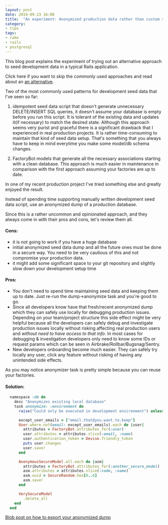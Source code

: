 ```yaml
---
layout: post
date: 2019-09-23 16:00
title:  "An experiment: Anonymized production data rather than custom seed data script"
category:
- tips
tags:
- rake
- rails
- postgresql
---
```


This blog post explains the experiment of trying out an alternative approach to seed development data in a typical Rails application.

Click here if you want to skip the commonly used approaches and read about an [an alternative](http://sovereign.zone/tips/anonymized-production-data-rather-than-custom-seed-data-script.html#solution).

Two of the most commonly used patterns for development seed data that I've seen so far:

1) idempotent seed data script that doesn't generate unnecessary DELETE/INSERT SQL  queries, it doesn't assume your database is empty before you run this script. It is tolerant of the existing data and updates it(if necessary) to match the desired state.
Although this approach seems very purist and graceful there is a significant drawback that I experienced in real production projects. It is rather time-consuming to maintain that kind of seed data setup. That's something that you always have to keep in mind everytime you make some model/db schema changes.

2) FactoryBot models that generate all the necessary associations starting with a clean database.
This approach is much easier in maintenance in comparison with the first approach assuming your factories are up to date.

In one of my recent production project I've tried something else and greatly enjoyed the result.

Instead of spending time supporting manually written development seed data script, use an anonymized dump of a production database.

Since this is a rather uncommon and opinionated approach, and they always come in with their pros and cons, let's review them all.

<!--more-->

#### Cons:

* it is not going to work if you have a huge database
* initial anonymized seed data dump and all the future ones must be done in a secure way. You need to be very cautious of this and not compromise your production data.
* it might add some significant space to your git repository and slightly slow down your development setup time

#### Pros:

  * You don't need to spend time maintaining seed data and keeping them up to date. Just re-run the dump->anonymize task and you're good to go.
  * Since all developers know have that fresh/recent anonymized dump which they can safely use locally for debugging production issues. Depending on your team/project structure this side effect might be very helpful because all the developers can safely debug and investigate production issues locally without risking affecting real production users and *without need to have access to that info*. In most cases for debugging & investigation developers only need to know some IDs or request params which can be seen in Airbrake/Rollbar/Bugsnag/Sentry.
  * New developers onboarding become much easier. They can safely try locally any user, click any feature without risking of having any unintended side effects.

As you may notice anonymizer task is pretty simple because you can reuse your factories.

#### Solution:

```ruby
  namespace :db do
    desc "Anonymizes existing local database"
    task anonymize: :environment do
      raise("Could only be executed in development environment") unless Rails.env.development?

      except_user_emails = ["email.that@you.want.to.keep"]
      User.where.not(email: except_user_emails).each do |user|
        attributes = FactoryBot.attributes_for(:user)
        user.attributes = attributes.slice(:email, :name)
        user.authentication_token = Devise.friendly_token
        puts user.changes
        user.save!
      end

      AnonymousSecureModel.all.each do |asm|
        attributes = FactoryBot.attributes_for(:another_secure_model)
        asm.attributes = attributes.slice(:code, :name)
        asm.uuid = SecureRandom.hex[0..6]
        asm.save!
      end

      VerySecureModel
        .delete_all
    end
  end
```

[Blob post on how to export your anonymized dump](http://sovereign.zone/tips/rake-task-to-export-postgresql-dump.html)
